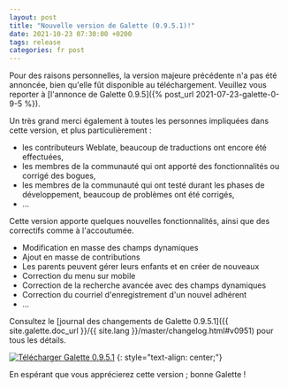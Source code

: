 ```yaml
---
layout: post
title: "Nouvelle version de Galette (0.9.5.1)!"
date: 2021-10-23 07:30:00 +0200
tags: release
categories: fr post
---
```


Pour des raisons personnelles, la version majeure précédente n'a pas été annoncée, bien qu'elle fût disponible au téléchargement. Veuillez vous reporter à [l'annonce de Galette 0.9.5]({% post_url 2021-07-23-galette-0-9-5 %}).

Un très grand merci également à toutes les personnes impliquées dans cette version, et plus particulièrement :
- les contributeurs Weblate, beaucoup de traductions ont encore été effectuées,
- les membres de la communauté qui ont apporté des fonctionnalités ou corrigé des bogues,
- les membres de la communauté qui ont testé durant les phases de développement, beaucoup de problèmes ont été corrigés,
- ...

Cette version apporte quelques nouvelles fonctionnalités, ainsi que des correctifs comme à l'accoutumée.

- Modification en masse des champs dynamiques
- Ajout en masse de contributions
- Les parents peuvent gérer leurs enfants et en créer de nouveaux
- Correction du menu sur mobile
- Correction de la recherche avancée avec des champs dynamiques
- Correction du courriel d'enregistrement d'un nouvel adhérent
- ...

Consultez le [journal des changements de Galette 0.9.5.1]({{ site.galette.doc_url }}/{{ site.lang }}/master/changelog.html#v0951) pour tous les détails.

[![Télécharger Galette 0.9.5.1](https://img.shields.io/badge/0.9.5.1-Télécharger_Galette-ffb619.svg?logo=php&logoColor=white&style=for-the-badge)](https://galette.eu/download/galette-0.9.5.1.tar.bz2)
{: style="text-align: center;"}

En espérant que vous apprécierez cette version ; bonne Galette !
